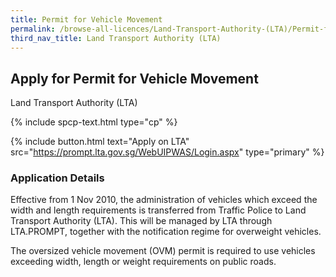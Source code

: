 ```yaml
---
title: Permit for Vehicle Movement
permalink: /browse-all-licences/Land-Transport-Authority-(LTA)/Permit-for-Vehicle-Movement
third_nav_title: Land Transport Authority (LTA)
---
```


## Apply for Permit for Vehicle Movement

Land Transport Authority (LTA)

{% include spcp-text.html type="cp" %}

{% include button.html text="Apply on LTA" src="https://prompt.lta.gov.sg/WebUIPWAS/Login.aspx" type="primary" %}

<H3>Application Details</H3>

<p>Effective from 1 Nov 2010, the administration of vehicles which exceed the width and length requirements is transferred from Traffic Police to Land Transport Authority (LTA). This will be managed by LTA through LTA.PROMPT, together with the notification regime for overweight vehicles.</p>
<p>The oversized vehicle movement (OVM) permit is required to use vehicles exceeding width, length or weight requirements on public roads.
</p>

